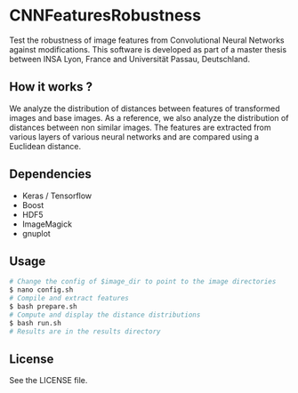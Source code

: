 CNNFeaturesRobustness
==================
Test the robustness of image features from Convolutional Neural Networks against modifications. This software is developed as part of a master thesis between INSA Lyon, France and Universität Passau, Deutschland.


How it works ?
--------------
We analyze the distribution of distances between features of transformed images and base images. As a reference, we also analyze the distribution of distances between non similar images. The features are extracted from various layers of various neural networks and are compared using a Euclidean distance.

Dependencies
------------
- Keras / Tensorflow
- Boost
- HDF5
- ImageMagick
- gnuplot

Usage
-----

```bash
# Change the config of $image_dir to point to the image directories
$ nano config.sh
# Compile and extract features
$ bash prepare.sh
# Compute and display the distance distributions
$ bash run.sh
# Results are in the results directory
```

License
-------
See the LICENSE file.
